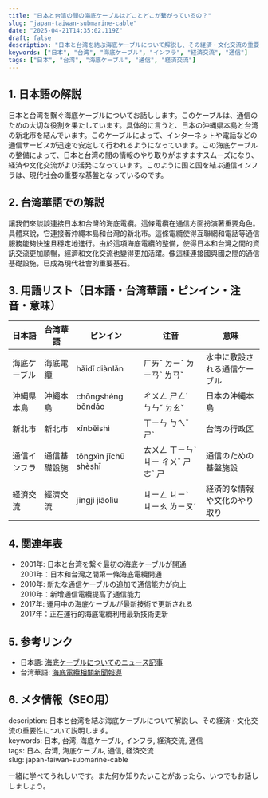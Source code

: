 ```yaml
---
title: "日本と台湾の間の海底ケーブルはどことどこが繋がっているの？"
slug: "japan-taiwan-submarine-cable"
date: "2025-04-21T14:35:02.119Z"
draft: false
description: "日本と台湾を結ぶ海底ケーブルについて解説し、その経済・文化交流の重要性について説明します。"
keywords: ["日本", "台湾", "海底ケーブル", "インフラ", "経済交流", "通信"]
tags: ["日本", "台湾", "海底ケーブル", "通信", "経済交流"]
---
```


## 1. 日本語の解説  
日本と台湾を繋ぐ海底ケーブルについてお話しします。このケーブルは、通信のための大切な役割を果たしています。具体的に言うと、日本の沖縄県本島と台湾の新北市を結んでいます。このケーブルによって、インターネットや電話などの通信サービスが迅速で安定して行われるようになっています。この海底ケーブルの整備によって、日本と台湾の間の情報のやり取りがますますスムーズになり、経済や文化交流がより活発になっています。このように国と国を結ぶ通信インフラは、現代社会の重要な基盤となっているのです。

## 2. 台湾華語での解説  
讓我們來談談連接日本和台灣的海底電纜。這條電纜在通信方面扮演著重要角色。具體來說，它連接著沖繩本島和台灣的新北市。這條電纜使得互聯網和電話等通信服務能夠快速且穩定地進行。由於這項海底電纜的整備，使得日本和台灣之間的資訊交流更加順暢，經濟和文化交流也變得更加活躍。像這樣連接國與國之間的通信基礎設施，已成為現代社會的重要基石。

## 3. 用語リスト（日本語・台湾華語・ピンイン・注音・意味）  
| 日本語       | 台湾華語       | ピンイン     | 注音         | 意味                      |
|--------------|---------------|-------------|-------------|-------------------------|
| 海底ケーブル   | 海底電纜      | hǎidǐ diànlǎn | ㄏㄞˇ ㄉㄧˇ ㄉㄧㄢˋ ㄌㄢˇ | 水中に敷設される通信ケーブル  |
| 沖縄県本島    | 沖繩本島      | chōngshéng běndǎo | ㄔㄨㄥ ㄕㄥˊ ㄅㄣˇ ㄉㄠˇ | 日本の沖縄本島              |
| 新北市       | 新北市        | xīnběishì   | ㄒㄧㄣ ㄅㄟˇ ㄕˋ   | 台湾の行政区                |
| 通信インフラ  | 通信基礎設施  | tōngxìn jīchǔ shèshī | ㄊㄨㄥ ㄒㄧㄣˋ ㄐㄧ ㄔㄨˇ ㄕㄜˋ ㄕ   | 通信のための基盤施設        |
| 経済交流      | 經濟交流      | jīngjì jiāoliú | ㄐㄧㄥ ㄐㄧˋ ㄐㄧㄠ ㄌㄧㄡˊ | 経済的な情報や文化のやり取り |

## 4. 関連年表  
- 2001年: 日本と台湾を繋ぐ最初の海底ケーブルが開通  
  2001年：日本和台灣之間第一條海底電纜開通
- 2010年: 新たな通信ケーブルの追加で通信能力が向上  
  2010年：新增通信電纜提高了通信能力
- 2017年: 運用中の海底ケーブルが最新技術で更新される  
  2017年：正在運行的海底電纜利用最新技術更新

## 5. 参考リンク  
- 日本語: [海底ケーブルについてのニュース記事](https://www.nikkei.com/article/DGXMZO68230190R10C20A2000000/)  
- 台湾華語: [海底電纜相關新聞報導](https://www.taiwannews.com.tw/ch/news/4089154)

## 6. メタ情報（SEO用）  
description: 日本と台湾を結ぶ海底ケーブルについて解説し、その経済・文化交流の重要性について説明します。  
keywords: 日本, 台湾, 海底ケーブル, インフラ, 経済交流, 通信  
tags: 日本, 台湾, 海底ケーブル, 通信, 経済交流  
slug: japan-taiwan-submarine-cable  

一緒に学べてうれしいです。また何か知りたいことがあったら、いつでもお話ししましょう。
